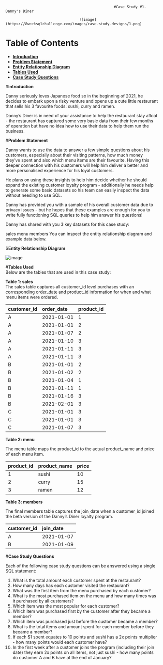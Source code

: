                                                       #Case Study #1-Danny's Diner  

                                      ![image](https://8weeksqlchallenge.com/images/case-study-designs/1.png)  
                                      

# Table of Contents  

- [**Introduction**](#introduction)
- [**Problem Statement**](#problem-statement)
- [**Entity Relationship Diagram**](#entity-relationship-diagram)
- [**Tables Used**](#tables-used)
- [**Case Study Questions**](#case-study-questions)

  
#**Introduction**  

Danny seriously loves Japanese food so in the beginning of 2021, he decides to embark upon a risky venture and opens up a cute little restaurant that sells his 3 favourite foods: sushi, curry and ramen.

Danny’s Diner is in need of your assistance to help the restaurant stay afloat - the restaurant has captured some very basic data from their few months of operation but have no idea how to use their data to help them run the business. 

#**Problem Statement**  

Danny wants to use the data to answer a few simple questions about his customers, especially about their visiting patterns, how much money they’ve spent and also which menu items are their favourite. Having this deeper connection with his customers will help him deliver a better and more personalised experience for his loyal customers.

He plans on using these insights to help him decide whether he should expand the existing customer loyalty program - additionally he needs help to generate some basic datasets so his team can easily inspect the data without needing to use SQL.

Danny has provided you with a sample of his overall customer data due to privacy issues - but he hopes that these examples are enough for you to write fully functioning SQL queries to help him answer his questions!

Danny has shared with you 3 key datasets for this case study:

sales
menu
members
You can inspect the entity relationship diagram and example data below.

$**Entity Relationship Diagram**  

![image](ERD.png)

#**Tables Used**  
Below are the tables that are used in this case study:


**Table 1: sales**   
The sales table captures all customer_id level purchases with an corresponding order_date and product_id information for when and what menu items were ordered.

| customer_id |	order_date |	product_id |
|:-------------|:------------|:-------------|
| A	| 2021-01-01 | 1
| A	| 2021-01-01 | 2
| A	| 2021-01-07 | 2
| A	| 2021-01-10 | 3
| A	| 2021-01-11 | 3
| A	| 2021-01-11 | 3
| B	| 2021-01-01 | 2
| B	| 2021-01-02 | 2
| B	| 2021-01-04 | 1
| B	| 2021-01-11 | 1
| B	| 2021-01-16 | 3
| B	| 2021-02-01 | 3
| C	| 2021-01-01 | 3
| C	| 2021-01-01 | 3
| C	| 2021-01-07 | 3  

**Table 2: menu**  

The menu table maps the product_id to the actual product_name and price of each menu item.

| product_id | product_name |	price |
|:------------|:--------------|:-------|
| 1 | sushi |	10 |
| 2 | curry |	15 |
| 3 | ramen |	12 |  

**Table 3: members**  

The final members table captures the join_date when a customer_id joined the beta version of the Danny’s Diner loyalty program.

| customer_id |	join_date |
|:-------------|:-----------|
| A	| 2021-01-07 |
| B	| 2021-01-09 |


#**Case Study Questions**  

Each of the following case study questions can be answered using a single SQL statement:

1. What is the total amount each customer spent at the restaurant?
2. How many days has each customer visited the restaurant?
3. What was the first item from the menu purchased by each customer?
4. What is the most purchased item on the menu and how many times was it purchased by all customers?
5. Which item was the most popular for each customer?
6. Which item was purchased first by the customer after they became a member?
7. Which item was purchased just before the customer became a member?
8. What is the total items and amount spent for each member before they became a member?
9. If each $1 spent equates to 10 points and sushi has a 2x points multiplier - how many points would each customer have?
10. In the first week after a customer joins the program (including their join date) they earn 2x points on all items, not just sushi - how many points do customer A and B have at the end of January?
